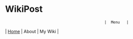 # WikiPost

                                                 |  Menu   |
| [Home](https://carlosvitr.github.io/WikiPost/) |  About  | My Wiki |
